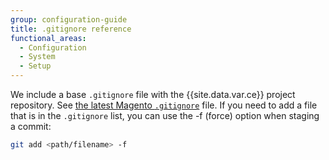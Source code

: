 ```yaml
---
group: configuration-guide
title: .gitignore reference
functional_areas:
  - Configuration
  - System
  - Setup
---
```


We include a base `.gitignore` file with the {{site.data.var.ce}} project repository. See [the latest Magento `.gitignore`](https://raw.githubusercontent.com/magento/magento2/2.3/.gitignore) file. If you need to add a file that is in the `.gitignore` list, you can use the -f (force) option when staging a commit:

```bash
git add <path/filename> -f
```
